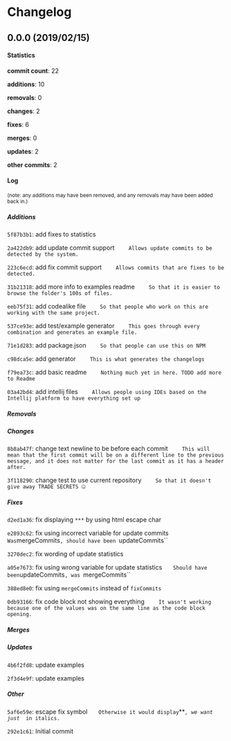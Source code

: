 # Changelog
## 0.0.0 (2019/02/15)
#### Statistics
**commit count**: 22

**additions**: 10

**removals**: 0

**changes**: 2

**fixes**: 6

**merges**: 0

**updates**: 2

**other commits**: 2

#### Log
<small>(note: any additions may have been removed, and any removals may have been added back in.)</small>
##### Additions

 `5f87b3b1`: add fixes to statistics

 `2a422db9`: add update commit support
`    Allows update commits to be detected by the system.`

 `223c6ecd`: add fix commit support
`    Allows commits that are fixes to be detected.`

 `31b21318`: add more info to examples readme
`    So that it is easier to browse the folder's 100s of files.`

 `eeb75f31`: add codealike file
`    So that people who work on this are working with the same project.`

 `537ce93e`: add test/example generator
`    This goes through every combination and generates an example file.`

 `71e1d283`: add package.json
`    So that people can use this on NPM`

 `c98dca5e`: add generator
`    This is what generates the changelogs`

 `f79ea73c`: add basic readme
`    Nothing much yet in here. TODO add more to Readme`

 `03a42bd4`: add intellij files
`    Allows people using IDEs based on the Intellij platform to have everything set up`
##### Removals

##### Changes

 `8b8ab47f`: change text newline to be before each commit
`    This will mean that the first commit will be on a different line to the previous message, and it does not matter for the last commit as it has a header after.`

 `3f118290`: change test to use current repository
`    So that it doesn't give away TRADE SECRETS 🤐`
##### Fixes

 `d2ed1a36`: fix displaying `***` by using html escape char

 `e2893c62`: fix using incorrect variable for update commits
`    Was `mergeCommits`, should have been `updateCommits``

 `3270dec2`: fix wording of update statistics

 `a05e7673`: fix using wrong variable for update statistics
`    Should have been `updateCommits`, was `mergeCommits``

 `388ed8e0`: fix using `mergeCommits` instead of `fixCommits`

 `0db93166`: fix code block not showing everything
`    It wasn't working because one of the values was on the same line as the code block opening.`
##### Merges

##### Updates

 `4b6f2fd8`: update examples

 `2f3d4e9f`: update examples
##### Other

 `5af6e59e`: escape fix symbol
`    Otherwise it would display `***`, we want just `*` in italics.`

 `292e1c61`: Initial commit
